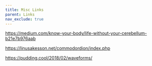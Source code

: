 ```yaml
---
title: Misc Links
parent: Links
nav_exclude: true
---
```


https://medium.com/know-your-body/life-without-your-cerebellum-b21e7b976aab

https://linusakesson.net/commodordion/index.php

https://pudding.cool/2018/02/waveforms/


